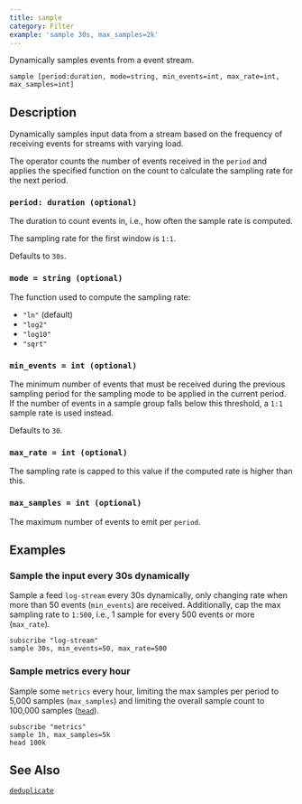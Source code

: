 ```yaml
---
title: sample
category: Filter
example: 'sample 30s, max_samples=2k'
---
```

Dynamically samples events from a event stream.

```tql
sample [period:duration, mode=string, min_events=int, max_rate=int, max_samples=int]
```

## Description

Dynamically samples input data from a stream based on the frequency of
receiving events for streams with varying load.

The operator counts the number of events received in the `period` and applies
the specified function on the count to calculate the sampling rate for the next
period.

### `period: duration (optional)`

The duration to count events in, i.e., how often the sample rate is computed.

The sampling rate for the first window is `1:1`.

Defaults to `30s`.

### `mode = string (optional)`

The function used to compute the sampling rate:

- `"ln"` (default)
- `"log2"`
- `"log10"`
- `"sqrt"`

### `min_events = int (optional)`

The minimum number of events that must be received during the previous sampling
period for the sampling mode to be applied in the current period. If the number
of events in a sample group falls below this threshold, a `1:1` sample rate is
used instead.

Defaults to `30`.

### `max_rate = int (optional)`

The sampling rate is capped to this value if the computed rate is higher than this.

### `max_samples = int (optional)`

The maximum number of events to emit per `period`.

## Examples

### Sample the input every 30s dynamically

Sample a feed `log-stream` every 30s dynamically, only changing rate when more
than 50 events (`min_events`) are received. Additionally, cap the max sampling
rate to `1:500`, i.e., 1 sample for every 500 events or more (`max_rate`).

```tql
subscribe "log-stream"
sample 30s, min_events=50, max_rate=500
```

### Sample metrics every hour

Sample some `metrics` every hour, limiting the max samples per period to 5,000
samples (`max_samples`) and limiting the overall sample count to 100,000 samples
([`head`](head)).

```tql
subscribe "metrics"
sample 1h, max_samples=5k
head 100k
```

## See Also

[`deduplicate`](/reference/operators/deduplicate)
